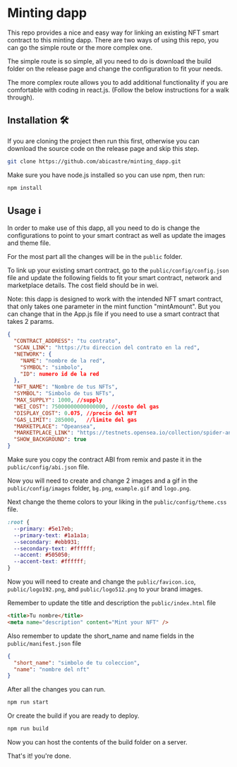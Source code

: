 # Minting dapp


This repo provides a nice and easy way for linking an existing NFT smart contract to this minting dapp. There are two ways of using this repo, you can go the simple route or the more complex one.

The simple route is so simple, all you need to do is download the build folder on the release page and change the configuration to fit your needs.

The more complex route allows you to add additional functionality if you are comfortable with coding in react.js. (Follow the below instructions for a walk through).

## Installation 🛠️

If you are cloning the project then run this first, otherwise you can download the source code on the release page and skip this step.

```sh
git clone https://github.com/abicastre/minting_dapp.git
```

Make sure you have node.js installed so you can use npm, then run:

```sh
npm install
```

## Usage ℹ️

In order to make use of this dapp, all you need to do is change the configurations to point to your smart contract as well as update the images and theme file.

For the most part all the changes will be in the `public` folder.

To link up your existing smart contract, go to the `public/config/config.json` file and update the following fields to fit your smart contract, network and marketplace details. The cost field should be in wei.

Note: this dapp is designed to work with the intended NFT smart contract, that only takes one parameter in the mint function "mintAmount". But you can change that in the App.js file if you need to use a smart contract that takes 2 params.

```json
{
  "CONTRACT_ADDRESS": "tu contrato",
  "SCAN_LINK": "https://tu direccion del contrato en la red",
  "NETWORK": {
    "NAME": "nombre de la red",
    "SYMBOL": "simbolo",
    "ID": numero id de la red
  },
  "NFT_NAME": "Nombre de tus NFTs",
  "SYMBOL": "Simbolo de tus NFTs",
  "MAX_SUPPLY": 1000, //supply
  "WEI_COST": 75000000000000000, //costo del gas
  "DISPLAY_COST": 0.075, //precio del NFT
  "GAS_LIMIT": 285000,   //limite del gas
  "MARKETPLACE": "Opeansea",  
  "MARKETPLACE_LINK": "https://testnets.opensea.io/collection/spider-anvorguesa",
  "SHOW_BACKGROUND": true
}
```

Make sure you copy the contract ABI from remix and paste it in the `public/config/abi.json` file.

Now you will need to create and change 2 images and a gif in the `public/config/images` folder, `bg.png`, `example.gif` and `logo.png`.

Next change the theme colors to your liking in the `public/config/theme.css` file.

```css
:root {
  --primary: #5e17eb;
  --primary-text: #1a1a1a;
  --secondary: #ebb931;
  --secondary-text: #ffffff;
  --accent: #505050;
  --accent-text: #ffffff;
}

```

Now you will need to create and change the `public/favicon.ico`, `public/logo192.png`, and
`public/logo512.png` to your brand images.

Remember to update the title and description the `public/index.html` file

```html
<title>Tu nombre</title>
<meta name="description" content="Mint your NFT" />
```

Also remember to update the short_name and name fields in the `public/manifest.json` file

```json
{
  "short_name": "simbolo de tu coleccion",
  "name": "nombre del nft"
}
```

After all the changes you can run.

```sh
npm run start
```

Or create the build if you are ready to deploy.

```sh
npm run build
```

Now you can host the contents of the build folder on a server.

That's it! you're done.
